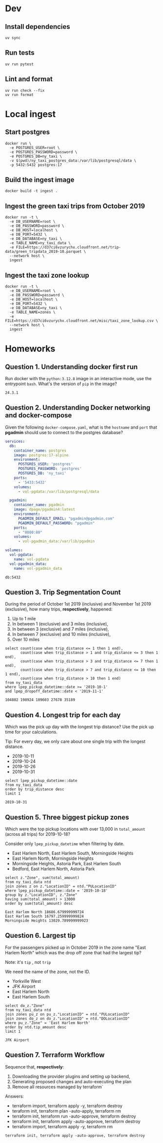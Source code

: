 # Dev

## Install dependencies
```
uv sync
```

## Run tests
```
uv run pytest
```

## Lint and format
```
uv run check --fix
uv run format
```

# Local ingest

## Start postgres
```
docker run \
  -e POSTGRES_USER=root \
  -e POSTGRES_PASSWORD=password \
  -e POSTGRES_DB=ny_taxi \
  -v $(pwd)/ny_taxi_postgres_data:/var/lib/postgresql/data \
  -p 5432:5432 postgres:17
```

## Build the ingest image
```
docker build -t ingest .
```

## Ingest the green taxi trips from October 2019
```
docker run -t \
  -e DB_USERNAME=root \
  -e DB_PASSWORD=password \
  -e DB_HOST=localhost \
  -e DB_PORT=5432 \
  -e DB_DATABASE=ny_taxi \
  -e TABLE_NAME=ny_taxi_data \
  -e FILE=https://d37ci6vzurychx.cloudfront.net/trip-data/green_tripdata_2019-10.parquet \
  --network host \
  ingest
```

## Ingest the taxi zone lookup
```
docker run -t \
  -e DB_USERNAME=root \
  -e DB_PASSWORD=password \
  -e DB_HOST=localhost \
  -e DB_PORT=5432 \
  -e DB_DATABASE=ny_taxi \
  -e TABLE_NAME=zones \
  -e FILE=https://d37ci6vzurychx.cloudfront.net/misc/taxi_zone_lookup.csv \
  --network host \
  ingest
```

# Homeworks

## Question 1. Understanding docker first run
Run docker with the `python:3.12.8` image in an interactive mode, use the entrypoint `bash`.
What's the version of `pip` in the image?

```
24.3.1
```

## Question 2. Understanding Docker networking and docker-compose
Given the following `docker-compose.yaml`, what is the `hostname` and `port` that **pgadmin** should use to connect to the postgres database?

```yaml
services:
  db:
    container_name: postgres
    image: postgres:17-alpine
    environment:
      POSTGRES_USER: 'postgres'
      POSTGRES_PASSWORD: 'postgres'
      POSTGRES_DB: 'ny_taxi'
    ports:
      - '5433:5432'
    volumes:
      - vol-pgdata:/var/lib/postgresql/data

  pgadmin:
    container_name: pgadmin
    image: dpage/pgadmin4:latest
    environment:
      PGADMIN_DEFAULT_EMAIL: "pgadmin@pgadmin.com"
      PGADMIN_DEFAULT_PASSWORD: "pgadmin"
    ports:
      - "8080:80"
    volumes:
      - vol-pgadmin_data:/var/lib/pgadmin  

volumes:
  vol-pgdata:
    name: vol-pgdata
  vol-pgadmin_data:
    name: vol-pgadmin_data
```

```
db:5432
```

## Question 3. Trip Segmentation Count
During the period of October 1st 2019 (inclusive) and November 1st 2019 (exclusive), how many trips, **respectively**, happened:
1. Up to 1 mile
2. In between 1 (exclusive) and 3 miles (inclusive),
3. In between 3 (exclusive) and 7 miles (inclusive),
4. In between 7 (exclusive) and 10 miles (inclusive),
5. Over 10 miles 

```
select count(case when trip_distance <= 1 then 1 end),
       count(case when trip_distance > 1 and trip_distance <= 3 then 1 end),
       count(case when trip_distance > 3 and trip_distance <= 7 then 1 end),
       count(case when trip_distance > 7 and trip_distance <= 10 then 1 end),
       count(case when trip_distance > 10 then 1 end)
from ny_taxi_data 
where lpep_pickup_datetime::date >= '2019-10-1'
and lpep_dropoff_datetime::date < '2019-11-1'
```

```
104802 198924 109603 27678 35189
```

## Question 4. Longest trip for each day
Which was the pick up day with the longest trip distance?
Use the pick up time for your calculations.

Tip: For every day, we only care about one single trip with the longest distance. 

- 2019-10-11
- 2019-10-24
- 2019-10-26
- 2019-10-31

```
select lpep_pickup_datetime::date
from ny_taxi_data
order by trip_distance desc
limit 1
```

```
2019-10-31
```

## Question 5. Three biggest pickup zones

Which were the top pickup locations with over 13,000 in
`total_amount` (across all trips) for 2019-10-18?

Consider only `lpep_pickup_datetime` when filtering by date.
 
- East Harlem North, East Harlem South, Morningside Heights
- East Harlem North, Morningside Heights
- Morningside Heights, Astoria Park, East Harlem South
- Bedford, East Harlem North, Astoria Park

```
select z."Zone", sum(total_amount) 
from ny_taxi_data ntd 
join zones z on z."LocationID" = ntd."PULocationID" 
where lpep_pickup_datetime::date = '2019-10-18'
group by z."LocationID", z."Zone" 
having sum(total_amount) > 13000
order by sum(total_amount) desc
```

```
East Harlem North 18686.679999999724
East Harlem South 16797.259999999824
Morningside Heights 13029.789999999923
```

## Question 6. Largest tip

For the passengers picked up in October 2019 in the zone
name "East Harlem North" which was the drop off zone that had
the largest tip?

Note: it's `tip` , not `trip`

We need the name of the zone, not the ID.

- Yorkville West
- JFK Airport
- East Harlem North
- East Harlem South

```
select do_z."Zone" 
from ny_taxi_data ntd
join zones pu_z on pu_z."LocationID" = ntd."PULocationID"
join zones do_z on do_z."LocationID" = ntd."DOLocationID" 
where pu_z."Zone" = 'East Harlem North'
order by ntd.tip_amount desc 
limit 1
```

```
JFK Airport
```

## Question 7. Terraform Workflow

Sequence that, **respectively**: 
1. Downloading the provider plugins and setting up backend,
2. Generating proposed changes and auto-executing the plan
3. Remove all resources managed by terraform`

Answers:
- terraform import, terraform apply -y, terraform destroy
- teraform init, terraform plan -auto-apply, terraform rm
- terraform init, terraform run -auto-approve, terraform destroy
- terraform init, terraform apply -auto-approve, terraform destroy
- terraform import, terraform apply -y, terraform rm

```
terraform init, terraform apply -auto-approve, terraform destroy
```
